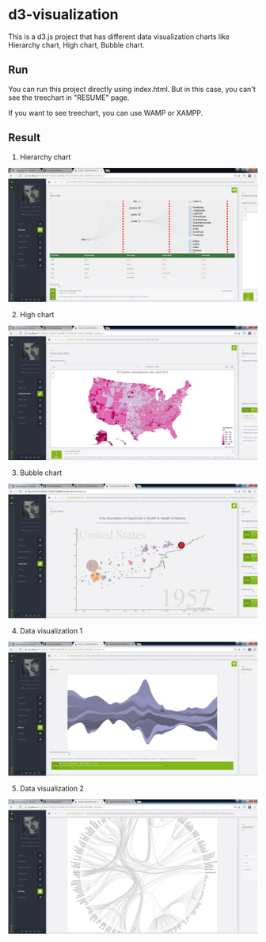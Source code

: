 # d3-visualization
This is a d3.js project that has different data visualization charts like Hierarchy chart, High chart, Bubble chart.
## Run
You can run this project directly using index.html. But in this case, you can't see the treechart in "RESUME" page.

If you want to see treechart, you can use WAMP or XAMPP.
## Result
1. Hierarchy chart

![](img/d3-1.png)

2. High chart

![](img/d3-2.png)

3. Bubble chart

![](img/d3-3.png)

4. Data visualization 1

![](img/d3-4.png)

5. Data visualization 2

![](img/d3-5.png)
